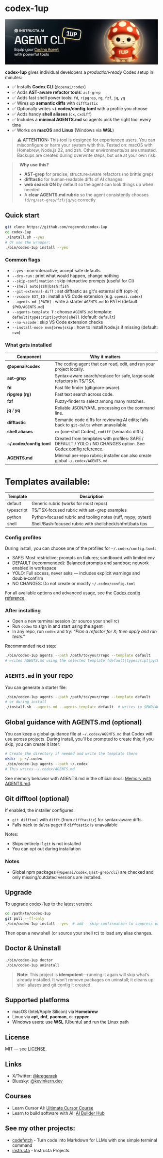 # codex-1up

![codex-1up banner](./public/banner.png)


**codex-1up** gives individual developers a *production‑ready* Codex setup in minutes:

- ✅ Installs **Codex CLI** (`@openai/codex`)
- ✅ Adds **AST‑aware refactor tools**: `ast-grep`
- ✅ Adds fast shell power tools: `fd`, `ripgrep`, `rg`, `fzf`, `jq`, `yq`
- ✅ Wires up **semantic diffs** with `difftastic`
- ✅ Optionally writes **~/.codex/config.toml** with a profile you choose
- ✅ Adds handy **shell aliases** (`cx`, `cxdiff`)
- ✅ Includes a **minimal AGENTS.md** so agents pick the right tool every time
- ✅ Works on **macOS** and **Linux** (Windows via **WSL**)

> ⚠️ **ATTENTION:** This tool is designed for experienced users. You can misconfigure or harm your system with this. Tested on: macOS with Homebrew, Node.js 22, and zsh. Other environments/os are untested. Backups are created during overwrite steps, but use at your own risk.

> &nbsp;
> **Why use this?**  
> - **AST‑grep** for precise, structure‑aware refactors (no brittle grep)  
> - **difftastic** for human‑readable diffs of AI changes  
> - **web search ON** by default so the agent can look things up when needed  
> - A **clear AGENTS.md rubric** so the agent consistently chooses `fd/rg/ast-grep/fzf/jq/yq` correctly
> &nbsp;

## Quick start

```bash
git clone https://github.com/regenrek/codex-1up
cd codex-1up
./install.sh --yes
# Or use the wrapper:
./bin/codex-1up install --yes
```

### Common flags

- `--yes`                  : non-interactive; accept safe defaults
- `--dry-run`              : print what would happen, change nothing
- `--skip-confirmation`    : skip interactive prompts (useful for CI)
- `--shell auto|zsh|bash|fish`
- `--git-external-diff`    : set difftastic as git's external diff (opt-in)
- `--vscode EXT_ID`        : install a VS Code extension (e.g. `openai.codex`)
- `--agents-md [PATH]`     : write a starter `AGENTS.md` to PATH (default: `$PWD/AGENTS.md`)
- `--agents-template T`    : choose `AGENTS.md` template: `default|typescript|python|shell` (default: `default`)
- `--no-vscode`            : skip VS Code extension checks
- `--install-node nvm|brew|skip` : how to install Node.js if missing (default: `nvm`)

### What gets installed

| Component                 | Why it matters                                                                          |
| ------------------------- | --------------------------------------------------------------------------------------- |
| **@openai/codex**         | The coding agent that can read, edit, and run your project locally.                     |
| **ast-grep**              | Syntax‑aware search/replace for safe, large‑scale refactors in TS/TSX.                  |
| **fd**                    | Fast file finder (gitignore‑aware).                                                     |
| **ripgrep (rg)**          | Fast text search across code.                                                           |
| **fzf**                   | Fuzzy‑finder to select among many matches.                                              |
| **jq** / **yq**           | Reliable JSON/YAML processing on the command line.                                      |
| **difftastic**            | Semantic code diffs for reviewing AI edits; falls back to `git-delta` when unavailable. |
| **shell aliases**         | `cx` (one‑shot Codex), `cxdiff` (semantic diffs).                                       |
| **\~/.codex/config.toml** | Created from templates with profiles: SAFE / DEFAULT / YOLO / NO CHANGES option. See [Codex config reference](https://github.com/openai/codex/blob/main/docs/config.md). |
| **AGENTS.md**             | Minimal per‑repo rubric; installer can also create global `~/.codex/AGENTS.md`.         |


# Templates available:

| Template   | Description                                                   |
| ---------- | ------------------------------------------------------------- |
| default    | Generic rubric (works for most repos)                         |
| typescript | TS/TSX‑focused rubric with ast-grep examples                  |
| python     | Python‑focused rubric and tooling notes (ruff, mypy, pytest)  |
| shell      | Shell/Bash‑focused rubric with shellcheck/shfmt/bats tips     |


### Config profiles

During install, you can choose one of the profiles for `~/.codex/config.toml`:

- SAFE: Most restrictive; prompts on failures; sandboxed with limited env
- DEFAULT (recommended): Balanced prompts and sandbox; network enabled in workspace
- YOLO: Full access, never asks — includes explicit warnings and double‑confirm
- NO CHANGES: Do not create or modify `~/.codex/config.toml`

For all available options and advanced usage, see the [Codex config reference](https://github.com/openai/codex/blob/main/docs/config.md).

### After installing

- Open a new terminal session (or source your shell rc)
- Run `codex` to sign in and start using the agent
- In any repo, run `codex` and try: *"Plan a refactor for X; then apply and run tests."*

Recommended next step:

```bash
./bin/codex-1up agents --path /path/to/your/repo --template default
# writes AGENTS.md using the selected template (default|typescript|python|shell)
```

## `AGENTS.md` in your repo

You can generate a starter file:

```bash
./bin/codex-1up agents --path /path/to/your/repo --template default
# or during install
./install.sh --agents-md --agents-template default  # writes to $PWD/AGENTS.md using selected template
```

## Global guidance with AGENTS.md (optional)

You can keep a global guidance file at `~/.codex/AGENTS.md` that Codex will use across projects. During install, you’ll be prompted to create this; if you skip, you can create it later:

```bash
# Create the directory if needed and write the template there
mkdir -p ~/.codex
./bin/codex-1up agents --path ~/.codex
# This writes ~/.codex/AGENTS.md
```

See memory behavior with AGENTS.md in the official docs: [Memory with AGENTS.md](https://github.com/openai/codex/blob/main/docs/getting-started.md#memory-with-agentsmd).

## Git difftool (optional)

If enabled, the installer configures:

- `git difftool` with `difft` (from `difftastic`) for syntax‑aware diffs
- Falls back to `delta` pager if `difftastic` is unavailable

Notes:
- Skips entirely if `git` is not installed
- You can opt out during installation

### Notes
- Global npm packages (`@openai/codex`, `@ast-grep/cli`) are checked and only missing/outdated versions are installed.

## Upgrade

To upgrade codex-1up to the latest version:

```bash
cd /path/to/codex-1up
git pull --ff-only
./bin/codex-1up install --yes  # add --skip-confirmation to suppress prompts
```

Then open a new shell (or source your shell rc) to load any alias changes.

## Doctor & Uninstall

```bash
./bin/codex-1up doctor
./bin/codex-1up uninstall
```

> **Note:** This project is **idempotent**—running it again will skip what’s already installed. It won’t remove packages on uninstall; it cleans up shell aliases and git config it created.

## Supported platforms

- macOS (Intel/Apple Silicon) via **Homebrew**
- Linux via **apt**, **dnf**, **pacman**, or **zypper**
- Windows users: use **WSL** (Ubuntu) and run the Linux path

## License

MIT — see [LICENSE](LICENSE).

## Links

- X/Twitter: [@kregenrek](https://x.com/kregenrek)
- Bluesky: [@kevinkern.dev](https://bsky.app/profile/kevinkern.dev)

## Courses
- Learn Cursor AI: [Ultimate Cursor Course](https://www.instructa.ai/en/cursor-ai)
- Learn to build software with AI: [AI Builder Hub](https://www.instructa.ai)

## See my other projects:

* [codefetch](https://github.com/regenrek/codefetch) - Turn code into Markdown for LLMs with one simple terminal command
* [instructa](https://github.com/orgs/instructa/repositories) - Instructa Projects